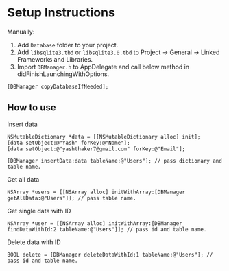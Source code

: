 # Setup Instructions
Manually:
1. Add `Database` folder to your project.
2. Add `libsqlite3.tbd` or `libsqlite3.0.tbd` to Project -> General -> Linked Frameworks and Libraries.
3. Import `DBManager.h` to AppDelegate and call below method in didFinishLaunchingWithOptions.
```objc 
[DBManager copyDatabaseIfNeeded]; 
```

How to use 
---------
Insert data
```objc
NSMutableDictionary *data = [[NSMutableDictionary alloc] init];
[data setObject:@"Yash" forKey:@"Name"];
[data setObject:@"yashthaker7@gmail.com" forKey:@"Email"];

[DBManager insertData:data tableName:@"Users"]; // pass dictionary and table name.
```
Get all data
```objc
NSArray *users = [[NSArray alloc] initWithArray:[DBManager getAllData:@"Users"]]; // pass table name.
```
Get single data with ID 
```objc
NSArray *user = [[NSArray alloc] initWithArray:[DBManager findDataWithId:2 tableName:@"Users"]]; // pass id and table name.
```
Delete data with ID
```objc
BOOL delete = [DBManager deleteDataWithId:1 tableName:@"Users"]; // pass id and table name.
```



